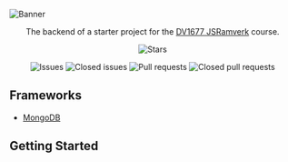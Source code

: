 ![Banner](https://raw.githubusercontent.com/robjoh01/ssr-editor-frontend/main/public/img/banner.png)

<div align="center">

The backend of a starter project for the [DV1677 JSRamverk](https://jsramverk.se) course.

![Stars](https://img.shields.io/github/stars/robjoh01/ssr-editor-backend)

![Issues](https://img.shields.io/github/issues/robjoh01/ssr-editor-backend)
![Closed issues](https://img.shields.io/github/issues-closed/robjoh01/ssr-editor-backend)
![Pull requests](https://img.shields.io/github/issues-pr/robjoh01/ssr-editor-backend)
![Closed pull requests](https://img.shields.io/github/issues-pr-closed/robjoh01/ssr-editor-backend)

</div>

## Frameworks

- [MongoDB](https://www.mongodb.com)

## Getting Started
